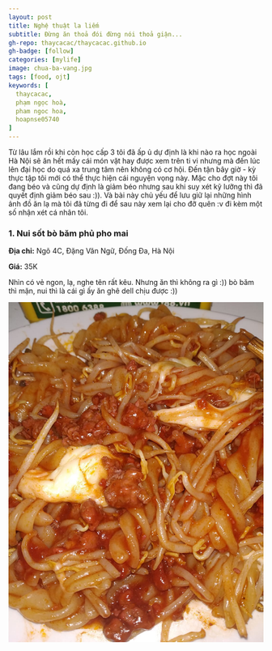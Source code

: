 ```yaml
---
layout: post
title: Nghệ thuật la liếm
subtitle: Đừng ăn thoả đói đừng nói thoả giận...
gh-repo: thaycacac/thaycacac.github.io
gh-badge: [follow]
categories: [mylife]
image: chua-ba-vang.jpg
tags: [food, ojt]
keywords: [
  thaycacac,
  phạm ngọc hoà,
  pham ngoc hoa,
  hoapnse05740
]
---
```


Từ lâu lắm rồi khi còn học cấp 3 tôi đã ấp ủ dự định là khi nào ra học ngoài Hà Nội sẽ ăn hết mấy cái món vặt hay được xem trên ti vi nhưng mà đến lúc lên đại học do quá xa trung tâm nên không có cơ hội. Đến tận bây giờ - kỳ thực tập tôi mới có thể thực hiện cái nguyện vọng này. Mặc cho đợt này tôi đang béo và cũng dự định là giảm béo nhưng sau khi suy xét kỹ lưỡng thì đã quyết định giảm béo sau :)). Và bài này chủ yếu để lưu giữ lại những hình ảnh đồ ăn lạ mà tôi đã từng đi để sau này xem lại cho đỡ quên :v đi kèm một số nhận xét cá nhân tôi.

### 1. Nui sốt bò băm phủ pho mai

**Địa chỉ:** Ngõ 4C, Đặng Văn Ngữ, Đống Đa, Hà Nội

**Giá:** 35K

Nhìn có vẻ ngon, lạ, nghe tên rất kêu. Nhưng ăn thì không ra gì :)) bò băm thì mặn, nui thì là cái gì ấy ăn ghê dell chịu được :))

![Food 1](/assets/img/food-1.jpg)
